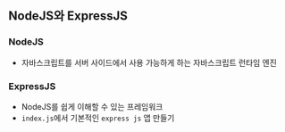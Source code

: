 ## NodeJS와 ExpressJS

### NodeJS

- 자바스크립트를 서버 사이드에서 사용 가능하게 하는 자바스크립트 런타임 엔진

### ExpressJS

- NodeJS를 쉽게 이해할 수 있는 프레임워크
- `index.js`에서 기본적인 `express js` 앱 만들기
